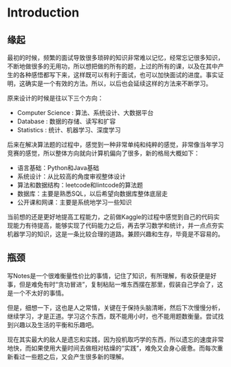 # Introduction

## 缘起

最初的时候，频繁的面试导致很多琐碎的知识非常难以记忆，经常忘记很多知识，不断地做很多的无用功，所以想把做的所有的题，上过的所有的课，以及在其中产生的各种感悟都写下来，这样既可以有利于面试，也可以加快面试的进度。事实证明，这确实是一个有效的方法。所以，以后也会延续这样的方法来不断学习。

原来设计的时候是往以下三个方向：

* Computer Science : 算法、系统设计、大数据平台
* Database : 数据的存储、读写和扩容
* Statistics : 统计、机器学习、深度学习

后来在解决算法题的过程中，感觉到一种非常单纯和纯粹的感觉，非常像当年学习竞赛的感觉，所以整体方向就向计算机偏向了很多，新的格局大概如下：

* 语言基础：Python和Java基础
* 系统设计：从比较高的角度审视整体设计
* 算法和数据结构：leetcode和lintcode的算法题
* 数据库：主要是熟悉SQL，以后希望向数据库整体底层走
* 公开课和网课：主要是系统地学习一些知识

当前想的还是更好地提高工程能力，之前做Kaggle的过程中感觉到自己的代码实现能力有待提高，能够实现了代码能力之后，再去学习数学和统计，并一点点夯实机器学习的知识，这是一条比较合理的道路。兼顾兴趣和生存，毕竟是不容易的。

## 瓶颈

写Notes是一个很难衡量性价比的事情，记住了知识，有所理解，有收获便是好事，但是难免有时“贪功冒进”，复制粘贴一堆东西摆在那里，假装自己学会了，这是一个不太好的事情。

但是，细想一下，这也是人之常情，关键在于保持头脑清晰，然后下次慢慢分析，继续学习，才是正道。学习这个东西，既不能用小时，也不能用题数衡量。尝试找到兴趣以及生活的平衡和乐趣吧。

现在其实最大的敌人是遗忘和实践，因为投机取巧学的东西，所以遗忘的速度非常地快，而如果使用大量时间去做相对枯燥的“实践”，难免又会身心疲惫。而每次重新看过一些题之后，又会产生很多新的理解。



